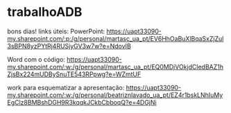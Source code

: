 # trabalhoADB

bons dias! links úteis:
PowerPoint: https://uapt33090-my.sharepoint.com/:p:/g/personal/martasc_ua_pt/EV6HhOaBuXlBqaSxZjZul3sBPN8yzPYtRj4RUSjyGV3w7w?e=NdovIB 

Word com o código: https://uapt33090-my.sharepoint.com/:w:/g/personal/martasc_ua_pt/EQ0MDjVOkjdCledBAZ1hZjsBx224mUDBySnuTE543RPpwg?e=WZmtUF

work para esquematizar a apresentação: https://uapt33090-my.sharepoint.com/:w:/g/personal/beatriznlavado_ua_pt/EZ4r1bskLNhIuMyEgClz8BMBshDGH9R3kqqkJCkbCbboqQ?e=4DGjNi
